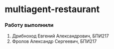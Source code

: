 # multiagent-restaurant

### Работу выполнили
1) Дрибноход Евгений Александрович, БПИ217 
2) Фролов Александр Сергеевич, БПИ217

